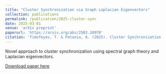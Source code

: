 ```yaml
---
title: "Cluster Synchronization via Graph Laplacian Eigenvectors"
collection: publications
permalink: /publication/2025-cluster-sync
date: 2025-03-01
venue: 'arXiv preprint'
paperurl: 'https://arxiv.org/abs/2503.18978'
citation: 'Timofeyev, T. & Patania, A. (2025). Cluster Synchronization via Graph Laplacian Eigenvectors. arXiv preprint arXiv:2503.18978.'
---
```


Novel approach to cluster synchronization using spectral graph theory and Laplacian eigenvectors.

[Download paper here](https://arxiv.org/abs/2503.18978)
